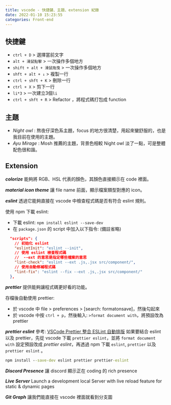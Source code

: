 ```yaml
---
title: vscode - 快捷鍵、主題、extension 紀錄
date: 2022-01-10 15:23:55
categories: Front-end
---
```


## 快捷鍵
* `ctrl + D` > 選擇當前文字
* `alt + 滑鼠點擊` > 一次操作多個地方
* `shift + alt + 滑鼠拖曳` > 一次操作多個地方
* `shft + alt + ↓` > 複製一行
* `ctrl + shft + K` > 刪除一行
* `ctrl + X` > 剪下一行
* `li*3` > 一次建立3個`li`
* `ctrl + shft + R` > Refactor ，將程式碼打包成 function 


## 主題
* _Night owl_ : 熬夜仔深色系主題，focus 的地方很清楚，用起來蠻舒服的，也是我目前在使用的主題。
* _Ayu Mirage_ : Mosh 推薦的主題，背景色相較 Night owl 淡了一點，可是整體配色很和諧。

## Extension
***colorize***
能夠將 RGB、HSL 代表的顏色，其顏色直接顯示在 code 裡面。

***material icon theme***
讓 file name 前面，顯示檔案類型對應的 icon。

***eslint***
透過它能夠直接在 vscode 中檢查程式碼是否有符合 eslint 規則。

使用 npm 下載 eslint:
* 下載 eslint: `npm install eslint --save-dev`
* 在 `package.json` 的 script 中加入以下指令: (備註省略)
```json
  "scripts": {
    // 初始化 eslint
    "eslintInit": "eslint --init",
    // 使用 eslint 檢查程式碼
    //  --ext 的意思是指定哪些檔案的意思
    "lint-check": "eslint --ext .js,.jsx src/component/",
    // 使用自動修補程式碼
    "lint-fix": "eslint --fix --ext .js,.jsx src/component/"
  },
```

***prettier***
提供能夠讓程式碼更好看的功能。

存檔後自動使用 prettier: 
* 於 vscode 中 file > preferences > [search: formatonsave]，然後勾起來
* 於 vscode 中按 `ctrl + p`，然後輸入: `>format document with`，將預設改為 prettier

***prettier eslint***
參考: [VSCode Prettier 整合 ESLint 自動排版](https://wcc723.github.io/development/2021/04/11/vscode-eslint-prettier/)
如果要結合 eslint 以及 prettier，先從 vscode 下載 `prettier eslint`，並將 `format document with` 設定預設改成 _prettier eslint_，再透過 npm 下載 `eslint`, `prettier` 以及 `prettier eslint` 。
```cmd
npm install --save-dev eslint prettier prettier-eslint
```

***Discord Presence***
讓 discord 顯示正在 coding 的 rich presence

***Live Server***
Launch a development local Server with live reload feature for static & dynamic pages

***Git Graph***
讓我們能直接在 vscode 裡面就看到分支圖